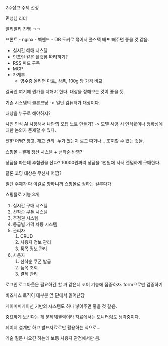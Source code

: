 2주잡고 주제 선정

민성님 리더

빨리빨리 진행 ㄱㄱ

프론트 - nginx - 백엔드 - DB
도커로 묶어서 풀스택 배포 해주면 좋을 것 같음.



- 실시간 예매 시스템
- 인프런 같은 플랫폼 따라하기?
- RSS 피드 구독
- MCP
- 가계부
	- 영수증 올리면 마트, 상품, 100g 당 가격 비교

결국엔 여기에 뭔가를 더해야 한다.
대상을 정해보는 것이 좋을 듯

기존 시스템의 클론코딩
-> 일단 컴퓨터가 대상이다.

대상을 누구로 해야하지?

사진 인식 AI 사용해서 나만의 오답 노트 만들기?
-> 모델 사용 시 인식률이나 정확성에 대한 논의가 존재할 수 있다.

ERP 어떰?
창고, 재고 관리. 누가 했는지 로그 따거나... 조회할 수 있는 것들.

쇼핑몰 - 결제 정산 시스템 + 선착순 반영?

상품을 파는데 추첨권을 산다?
10000원짜리 상품을 1천원에 사서 랜덤하게 구매한다.

클론 코딩 대상은 무신사 어떰?

일단 주제가 다 이걸로 향하니까 쇼핑몰로 정하는 걸루다가

쇼핑몰로 기능 3개
1. 실시간 구매 시스템
2. 선착순 쿠폰 시스템
3. 추첨권 시스템
4. 등급별 가격 차등 시스템
5. 관리자
	1. CRUD
	2. 사용자 정보 관리
	3. 품목 정보 관리
6. 사용자
	1. 선착순 쿠폰 발급
	2. 품목 조회
	3. 결제 관리

로그인 로그아웃은 필요하긴 할 거 같은데 코어 기능에 집중하자.
form으로만 검증하기


비즈니스 로직이 대부분 앞 단에서 일어난당

게이미피케이션 기반의 시스템도 하나 넣어주면 좋을 것 같음.


중요하게 보신다는 게 문제해결력이라 자료에서는 모니터링도 생각중이다.

페이지 설계만 하고 발표자료로만 활용하는 식으로...

기술 질문 나오긴 하는데 보통 사용자 관점에서만 봄.


